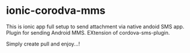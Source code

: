 # ionic-corodva-mms
This is ionic app full setup to send attachment via native andoid SMS app.
Plugin for sending Android MMS. EXtension of cordova-sms-plugin. 

Simply create pull and enjoy...!
